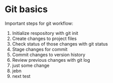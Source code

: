 # Git basics

Important steps for git workflow:

1. Initialize respository with git init
2. Create changes to project files
3. Check status of those changes with git status
4. Stage changes for commit 
5. Commit changes to version history
6. Review previous changes with git log
7. just some change
8. jebn
9. next test

